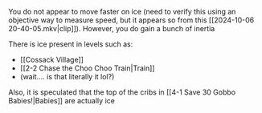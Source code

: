 You do not appear to move faster on ice (need to verify this using an objective way to measure speed, but it appears so from this [[2024-10-06 20-40-05.mkv|clip]]). However, you do gain a bunch of inertia

There is ice present in levels such as:
- [[Cossack Village]]
- [[2-2 Chase the Choo Choo Train|Train]]
- (wait.... is that literally it lol?)

Also, it is speculated that the top of the cribs in [[4-1 Save 30 Gobbo Babies!|Babies]] are actually ice